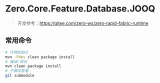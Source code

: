 # Zero.Core.Feature.Database.JOOQ

> 开发参考：<https://gitee.com/zero-ws/zero-rapid-fabric-runtime>

## 常用命令

```bash
# 环境初始化
mvn -Pdev clean package install
# 编译/调试
mvn clean package install
# 子模块查看
git submodule
```

